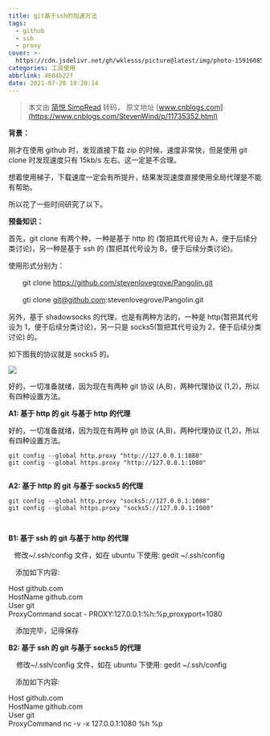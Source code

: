 ```yaml
---
title: git基于ssh的加速方法
tags:
  - github
  - ssh
  - proxy
cover: >-
  https://cdn.jsdelivr.net/gh/wklesss/picture@latest/img/photo-1591608516485-a1a53df39498
categories: 工具使用
abbrlink: 4684b22f
date: 2021-07-20 19:20:14
---
```


> 本文由 [简悦 SimpRead](http://ksria.com/simpread/) 转码， 原文地址 [www.cnblogs.com](https://www.cnblogs.com/StevenWind/p/11735352.html)

**背景：**

刚才在使用 github 时，发现直接下载 zip 的时候，速度非常快，但是使用 git clone 时发现速度只有 15kb/s 左右。这一定是不合理。

想着使用梯子，下载速度一定会有所提升，结果发现速度直接使用全局代理是不能有帮助。

所以花了一些时间研究了以下。

**预备知识：**

首先，git clone 有两个种，一种是基于 http 的 (暂把其代号设为 A，便于后续分类讨论)，另一种是基于 ssh 的 (暂把其代号设为 B，便于后续分类讨论)。

使用形式分别为：

　　git clone https://github.com/stevenlovegrove/Pangolin.git

　　gti clone git@github.com:stevenlovegrove/Pangolin.git　　

另外，基于 shadowsocks 的代理，也是有两种方法的，一种是 http(暂把其代号设为 1，便于后续分类讨论)，另一只是 socks5(暂把其代号设为 2，便于后续分类讨论) 的。

如下图我的协议就是 socks5 的。

![](https://cdn.jsdelivr.net/gh/wklesss/picture@latest/img/959011-20191026153840907-1303696680.png)

好的，一切准备就绪，因为现在有两种 git 协议 (A,B)，两种代理协议 (1,2)，所以有四种设置方法。

**A1: 基于 http 的 git 与基于 http 的代理**

好的，一切准备就绪，因为现在有两种 git 协议 (A,B)，两种代理协议 (1,2)，所以有四种设置方法。

```
git config --global http.proxy "http://127.0.0.1:1080"
git config --global https.proxy "http://127.0.0.1:1080"


```

**A2: 基于 http 的 git 与基于 socks5 的代理**

```
git config --global http.proxy "socks5://127.0.0.1:1080"
git config --global https.proxy "socks5://127.0.0.1:1080"



```

**B1: 基于 ssh 的 git 与基于 http 的代理**

   修改~/.ssh/config 文件，如在 ubuntu 下使用: gedit ~/.ssh/config

　添加如下内容:

Host github.com  
HostName github.com  
User git  
ProxyCommand socat - PROXY:127.0.0.1:%h:%p,proxyport=1080

　添加完毕，记得保存

**B2: 基于 ssh 的 git 与基于 socks5 的代理**

    修改~/.ssh/config 文件，如在 ubuntu 下使用: gedit ~/.ssh/config

　添加如下内容:

Host github.com  
HostName github.com  
User git  
ProxyCommand nc -v -x 127.0.0.1:1080 %h %p

